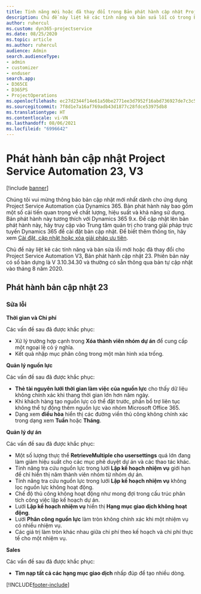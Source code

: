 ```yaml
---
title: Tính năng mới hoặc đã thay đổi trong Bản phát hành cập nhật Project Service Automation 23, V3
description: Chủ đề này liệt kê các tính năng và bản sửa lỗi có trong Bản phát hành cập nhật Project Service Automation 23, V3.
author: ruhercul
ms.custom: dyn365-projectservice
ms.date: 08/25/2020
ms.topic: article
ms.author: ruhercul
audience: Admin
search.audienceType:
- admin
- customizer
- enduser
search.app:
- D365CE
- D365PS
- ProjectOperations
ms.openlocfilehash: ec27d2344f14e61a50be2771ee3d7952f16abd736927de7c3c5a019351a3e067
ms.sourcegitcommit: 7f8d1e7a16af769adb43d1877c28fdce53975db8
ms.translationtype: HT
ms.contentlocale: vi-VN
ms.lasthandoff: 08/06/2021
ms.locfileid: "6996642"
---
```

# <a name="project-service-automation-update-release-23-v3"></a>Phát hành bản cập nhật Project Service Automation 23, V3

[!include [banner](../includes/psa-now-project-operations.md)]

Chúng tôi vui mừng thông báo bản cập nhật mới nhất dành cho ứng dụng Project Service Automation của Dynamics 365. Bản phát hành này bao gồm một số cải tiến quan trọng về chất lượng, hiệu suất và khả năng sử dụng. Bản phát hành này tương thích với Dynamics 365 9.x. Để cập nhật lên bản phát hành này, hãy truy cập vào Trung tâm quản trị cho trang giải pháp trực tuyến Dynamics 365 để cài đặt bản cập nhật. Để biết thêm thông tin, hãy xem [Cài đặt, cập nhật hoặc xóa giải pháp ưu tiên](/power-platform/admin/install-remove-preferred-solution).

Chủ đề này liệt kê các tính năng và bản sửa lỗi mới hoặc đã thay đổi cho Project Service Automation V3, Bản phát hành cập nhật 23. Phiên bản này có số bản dựng là V 3.10.34.30 và thường có sẵn thông qua bản tự cập nhật vào tháng 8 năm 2020.

## <a name="update-release-23"></a>Phát hành bản cập nhật 23

### <a name="bug-fixes"></a>Sửa lỗi

**Thời gian và Chi phí**

Các vấn đề sau đã được khắc phục:
- Xử lý trường hợp cạnh trong **Xóa thành viên nhóm dự án** để cung cấp một ngoại lệ có ý nghĩa.
- Kết quả nhập mục phân công trong một màn hình xóa trống.

**Quản lý nguồn lực**

Các vấn đề sau đã được khắc phục:

- **Thẻ tài nguyên lưới thời gian làm việc của nguồn lực** cho thấy dữ liệu không chính xác khi thang thời gian lớn hơn năm ngày.
- Khi khách hàng tạo nguồn lực có thể đặt trước, phần bổ trợ liên tục không thể tự động thêm nguồn lực vào nhóm Microsoft Office 365.
- Dạng xem **điều hòa** hiển thị các đường viền thủ công không chính xác trong dạng xem **Tuần** hoặc **Tháng**.

**Quản lý dự án**

Các vấn đề sau đã được khắc phục:

- Một số lượng thực thể **RetrieveMultiple cho usersettings** quá lớn đang làm giảm hiệu suất cho các mục phê duyệt dự án và các thao tác khác.
- Tính năng tra cứu nguồn lực trong lưới **Lập kế hoạch nhiệm vụ** giới hạn để chỉ hiển thị năm thành viên nhóm từ nhóm dự án. 
- Tính năng tra cứu nguồn lực trong lưới **Lập kế hoạch nhiệm vụ** không lọc nguồn lực không hoạt động.
- Chế độ thủ công không hoạt động như mong đợi trong cấu trúc phân tích công việc lập kế hoạch dự án.
- Lưới **Lập kế hoạch nhiệm vụ** hiển thị **Hạng mục giao dịch không hoạt động**.
- Lưới **Phân công nguồn lực** làm tròn không chính xác khi một nhiệm vụ có nhiều nhiệm vụ.
- Các giá trị làm tròn khác nhau giữa chi phí theo kế hoạch và chi phí thực tế cho một nhiệm vụ.

**Sales**

Các vấn đề sau đã được khắc phục:

- **Tìm nạp tất cả các hạng mục giao dịch** nhấp đúp để tạo nhiều dòng.


[!INCLUDE[footer-include](../includes/footer-banner.md)]